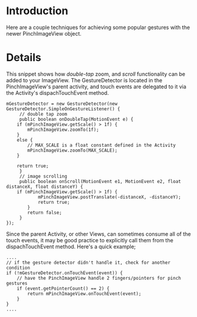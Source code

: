 # Introduction #
Here are a couple techniques for achieving some popular gestures with the newer PinchImageView object.


# Details #

This snippet shows how _double-tap_ zoom, and _scroll_ functionality can be added to your ImageView. The GestureDetector is located in the PinchImageView's parent activity, and touch events are delegated to it via the Activity's dispachTouchEvent method.

```
mGestureDetector = new GestureDetector(new GestureDetector.SimpleOnGestureListener() {
     // double tap zoom
     public boolean onDoubleTap(MotionEvent e) {
	if (mPinchImageView.getScale() > 1f) {
	    mPinchImageView.zoomTo(1f);
	}
	else {
	    // MAX_SCALE is a float constant defined in the Activity
	    mPinchImageView.zoomTo(MAX_SCALE);
	}
			
	return true;
     }
     // image scrolling
     public boolean onScroll(MotionEvent e1, MotionEvent e2, float distanceX, float distanceY) {
	if (mPinchImageView.getScale() > 1f) {
            mPinchImageView.postTranslate(-distanceX, -distanceY);
            return true;
        }
        return false;
     }
});
```

Since the parent Activity, or other Views, can sometimes consume all of the touch events, it may be good practice to explicitly call them from the dispachTouchEvent method. Here's a quick example;

```
....
// if the gesture detector didn't handle it, check for another condition
if (!mGestureDetector.onTouchEvent(event)) {
    // have the PinchImageView handle 2 fingers/pointers for pinch gestures
    if (event.getPointerCount() == 2) {
        return mPinchImageView.onTouchEvent(event);
    }
}
....
```